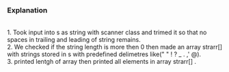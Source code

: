 <h3>Explanation</h3>
<br>1. Took input into s as string with scanner class and trimed it so that no spaces in trailing and leading of string remains.
<br>2. We checked if the string length is more then 0 then made an array strarr[]
with strings stored in s with predefined delimetres like(" " ! ? _ . ,' @).
<br>3. printed lentgh of array then printed all elements in array strarr[] .

